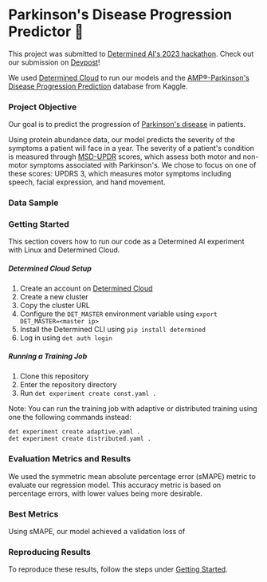# Parkinson's Disease Progression Predictor 🧠

This project was submitted to [Determined AI's 2023 hackathon](https://determined-ai.devpost.com/). Check out our submission on [Devpost]()! 

We used [Determined Cloud](https://det-cloud.com/) to run our models and the [AMP®-Parkinson's Disease Progression Prediction](https://www.kaggle.com/competitions/amp-parkinsons-disease-progression-prediction/data) database from Kaggle.

### Project Objective 

Our goal is to predict the progression of [Parkinson's disease](https://www.nia.nih.gov/health/parkinsons-disease) in patients.

Using protein abundance data, our model predicts the severity of the symptoms a patient will face in a year. The severity of a patient's condition is measured through [MSD-UPDR](https://www.parkinsons.org.uk/professionals/resources/mds-unified-parkinsons-disease-rating-scale-mds-updrs) scores, which assess both motor and non-motor symptoms associated with Parkinson's. We chose to focus on one of these scores: UPDRS 3, which measures motor symptoms including speech, facial expression, and hand movement.

### Data Sample

<!-- TODO -->

### Getting Started 

This section covers how to run our code as a Determined AI experiment with Linux and Determined Cloud. 

##### Determined Cloud Setup 
1. Create an account on [Determined Cloud](https://det-cloud.com/) 
2. Create a new cluster 
3. Copy the cluster URL 
4. Configure the `DET_MASTER` environment variable using `export DET_MASTER=<master ip>`   
5. Install the Determined CLI using `pip install determined`
6. Log in using `det auth login`

##### Running a Training Job
1. Clone this repository 
2. Enter the repository directory 
3. Run `det experiment create const.yaml .` 

Note: You can run the training job with adaptive or distributed training using one the following commands instead:

```
det experiment create adaptive.yaml .
det experiment create distributed.yaml .
```

### Evaluation Metrics and Results 

We used the symmetric mean absolute percentage error (sMAPE) metric to evaluate our regression model. This accuracy metric is based on percentage errors, with lower values being more desirable. 

### Best Metrics 

Using sMAPE, our model achieved a validation loss of <!-- TODO: insert best metric -->

<!-- TODO: insert screenshot of best metrics from Determined web UI -->

### Reproducing Results  

To reproduce these results, follow the steps under [Getting Started](#getting-started). 
